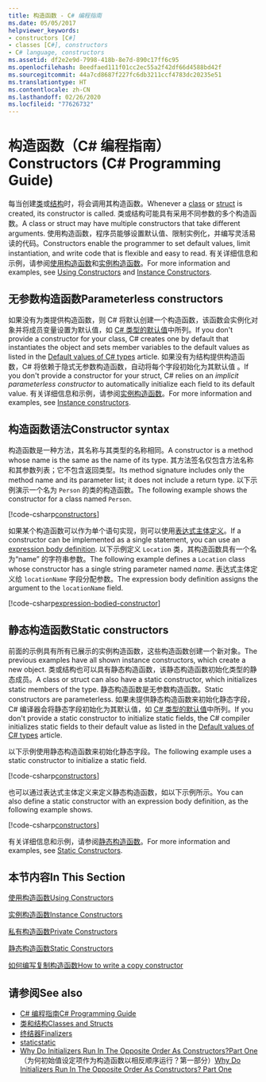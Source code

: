 ```yaml
---
title: 构造函数 - C# 编程指南
ms.date: 05/05/2017
helpviewer_keywords:
- constructors [C#]
- classes [C#], constructors
- C# language, constructors
ms.assetid: df2e2e9d-7998-418b-8e7d-890c17ff6c95
ms.openlocfilehash: 8eedfaed111f01cc2ec55a2f42df66d4588bd42f
ms.sourcegitcommit: 44a7cd8687f227fc6db3211ccf4783dc20235e51
ms.translationtype: HT
ms.contentlocale: zh-CN
ms.lasthandoff: 02/26/2020
ms.locfileid: "77626732"
---
```

# <a name="constructors-c-programming-guide"></a><span data-ttu-id="27662-102">构造函数（C# 编程指南）</span><span class="sxs-lookup"><span data-stu-id="27662-102">Constructors (C# Programming Guide)</span></span>

<span data-ttu-id="27662-103">每当创建[类](../../language-reference/keywords/class.md)或[结构](../../language-reference/builtin-types/struct.md)时，将会调用其构造函数。</span><span class="sxs-lookup"><span data-stu-id="27662-103">Whenever a [class](../../language-reference/keywords/class.md) or [struct](../../language-reference/builtin-types/struct.md) is created, its constructor is called.</span></span> <span data-ttu-id="27662-104">类或结构可能具有采用不同参数的多个构造函数。</span><span class="sxs-lookup"><span data-stu-id="27662-104">A class or struct may have multiple constructors that take different arguments.</span></span> <span data-ttu-id="27662-105">使用构造函数，程序员能够设置默认值、限制实例化，并编写灵活易读的代码。</span><span class="sxs-lookup"><span data-stu-id="27662-105">Constructors enable the programmer to set default values, limit instantiation, and write code that is flexible and easy to read.</span></span> <span data-ttu-id="27662-106">有关详细信息和示例，请参阅[使用构造函数](./using-constructors.md)和[实例构造函数](./instance-constructors.md)。</span><span class="sxs-lookup"><span data-stu-id="27662-106">For more information and examples, see [Using Constructors](./using-constructors.md) and [Instance Constructors](./instance-constructors.md).</span></span>  

## <a name="parameterless-constructors"></a><span data-ttu-id="27662-107">无参数构造函数</span><span class="sxs-lookup"><span data-stu-id="27662-107">Parameterless constructors</span></span>
  
<span data-ttu-id="27662-108">如果没有为类提供构造函数，则 C# 将默认创建一个构造函数，该函数会实例化对象并将成员变量设置为默认值，如 [C# 类型的默认值](../../language-reference/builtin-types/default-values.md)中所列。</span><span class="sxs-lookup"><span data-stu-id="27662-108">If you don't provide a constructor for your class, C# creates one by default that instantiates the object and sets member variables to the default values as listed in the [Default values of C# types](../../language-reference/builtin-types/default-values.md) article.</span></span> <span data-ttu-id="27662-109">如果没有为结构提供构造函数，C# 将依赖于隐式无参数构造函数，自动将每个字段初始化为其默认值  。</span><span class="sxs-lookup"><span data-stu-id="27662-109">If you don't provide a constructor for your struct, C# relies on an *implicit parameterless constructor* to automatically initialize each field to its default value.</span></span> <span data-ttu-id="27662-110">有关详细信息和示例，请参阅[实例构造函数](instance-constructors.md)。</span><span class="sxs-lookup"><span data-stu-id="27662-110">For more information and examples, see [Instance constructors](instance-constructors.md).</span></span>  

## <a name="constructor-syntax"></a><span data-ttu-id="27662-111">构造函数语法</span><span class="sxs-lookup"><span data-stu-id="27662-111">Constructor syntax</span></span>

<span data-ttu-id="27662-112">构造函数是一种方法，其名称与其类型的名称相同。</span><span class="sxs-lookup"><span data-stu-id="27662-112">A constructor is a method whose name is the same as the name of its type.</span></span> <span data-ttu-id="27662-113">其方法签名仅包含方法名称和其参数列表；它不包含返回类型。</span><span class="sxs-lookup"><span data-stu-id="27662-113">Its method signature includes only the method name and its parameter list; it does not include a return type.</span></span> <span data-ttu-id="27662-114">以下示例演示一个名为 `Person` 的类的构造函数。</span><span class="sxs-lookup"><span data-stu-id="27662-114">The following example shows the constructor for a class named `Person`.</span></span>

[!code-csharp[constructors](../../../../samples/snippets/csharp/programming-guide/classes-and-structs/constructors1.cs#1)]  

<span data-ttu-id="27662-115">如果某个构造函数可以作为单个语句实现，则可以使用[表达式主体定义](../statements-expressions-operators/expression-bodied-members.md)。</span><span class="sxs-lookup"><span data-stu-id="27662-115">If a constructor can be implemented as a single statement, you can use an [expression body definition](../statements-expressions-operators/expression-bodied-members.md).</span></span> <span data-ttu-id="27662-116">以下示例定义 `Location` 类，其构造函数具有一个名为“name”  的字符串参数。</span><span class="sxs-lookup"><span data-stu-id="27662-116">The following example defines a `Location` class whose constructor has a single string parameter named *name*.</span></span> <span data-ttu-id="27662-117">表达式主体定义给 `locationName` 字段分配参数。</span><span class="sxs-lookup"><span data-stu-id="27662-117">The expression body definition assigns the argument to the `locationName` field.</span></span>

[!code-csharp[expression-bodied-constructor](../../../../samples/snippets/csharp/programming-guide/classes-and-structs/expr-bodied-ctor.cs#1)]  

## <a name="static-constructors"></a><span data-ttu-id="27662-118">静态构造函数</span><span class="sxs-lookup"><span data-stu-id="27662-118">Static constructors</span></span>

<span data-ttu-id="27662-119">前面的示例具有所有已展示的实例构造函数，这些构造函数创建一个新对象。</span><span class="sxs-lookup"><span data-stu-id="27662-119">The previous examples have all shown instance constructors, which create a new object.</span></span> <span data-ttu-id="27662-120">类或结构也可以具有静态构造函数，该静态构造函数初始化类型的静态成员。</span><span class="sxs-lookup"><span data-stu-id="27662-120">A class or struct can also have a static constructor, which initializes static members of the type.</span></span>  <span data-ttu-id="27662-121">静态构造函数是无参数构造函数。</span><span class="sxs-lookup"><span data-stu-id="27662-121">Static constructors are parameterless.</span></span> <span data-ttu-id="27662-122">如果未提供静态构造函数来初始化静态字段，C# 编译器会将静态字段初始化为其默认值，如 [C# 类型的默认值](../../language-reference/builtin-types/default-values.md)中所列。</span><span class="sxs-lookup"><span data-stu-id="27662-122">If you don't provide a static constructor to initialize static fields, the C# compiler initializes static fields to their default value as listed in the [Default values of C# types](../../language-reference/builtin-types/default-values.md) article.</span></span>

<span data-ttu-id="27662-123">以下示例使用静态构造函数来初始化静态字段。</span><span class="sxs-lookup"><span data-stu-id="27662-123">The following example uses a static constructor to initialize a static field.</span></span>

[!code-csharp[constructors](../../../../samples/snippets/csharp/programming-guide/classes-and-structs/constructors1.cs#2)]  

<span data-ttu-id="27662-124">也可以通过表达式主体定义来定义静态构造函数，如以下示例所示。</span><span class="sxs-lookup"><span data-stu-id="27662-124">You can also define a static constructor with an expression body definition, as the following example shows.</span></span>

[!code-csharp[constructors](../../../../samples/snippets/csharp/programming-guide/classes-and-structs/constructors1.cs#3)]  

<span data-ttu-id="27662-125">有关详细信息和示例，请参阅[静态构造函数](./static-constructors.md)。</span><span class="sxs-lookup"><span data-stu-id="27662-125">For more information and examples, see [Static Constructors](./static-constructors.md).</span></span>  
  
## <a name="in-this-section"></a><span data-ttu-id="27662-126">本节内容</span><span class="sxs-lookup"><span data-stu-id="27662-126">In This Section</span></span>  
 [<span data-ttu-id="27662-127">使用构造函数</span><span class="sxs-lookup"><span data-stu-id="27662-127">Using Constructors</span></span>](./using-constructors.md)  
  
 [<span data-ttu-id="27662-128">实例构造函数</span><span class="sxs-lookup"><span data-stu-id="27662-128">Instance Constructors</span></span>](./instance-constructors.md)  
  
 [<span data-ttu-id="27662-129">私有构造函数</span><span class="sxs-lookup"><span data-stu-id="27662-129">Private Constructors</span></span>](./private-constructors.md)  
  
 [<span data-ttu-id="27662-130">静态构造函数</span><span class="sxs-lookup"><span data-stu-id="27662-130">Static Constructors</span></span>](./static-constructors.md)  
  
 [<span data-ttu-id="27662-131">如何编写复制构造函数</span><span class="sxs-lookup"><span data-stu-id="27662-131">How to write a copy constructor</span></span>](./how-to-write-a-copy-constructor.md)  
  
## <a name="see-also"></a><span data-ttu-id="27662-132">请参阅</span><span class="sxs-lookup"><span data-stu-id="27662-132">See also</span></span>

- [<span data-ttu-id="27662-133">C# 编程指南</span><span class="sxs-lookup"><span data-stu-id="27662-133">C# Programming Guide</span></span>](../index.md)
- [<span data-ttu-id="27662-134">类和结构</span><span class="sxs-lookup"><span data-stu-id="27662-134">Classes and Structs</span></span>](./index.md)
- [<span data-ttu-id="27662-135">终结器</span><span class="sxs-lookup"><span data-stu-id="27662-135">Finalizers</span></span>](./destructors.md)
- [<span data-ttu-id="27662-136">static</span><span class="sxs-lookup"><span data-stu-id="27662-136">static</span></span>](../../language-reference/keywords/static.md)
- <span data-ttu-id="27662-137">[Why Do Initializers Run In The Opposite Order As Constructors?Part One](https://docs.microsoft.com/archive/blogs/ericlippert/why-do-initializers-run-in-the-opposite-order-as-constructors-part-one)（为何初始值设定项作为构造函数以相反顺序运行？第一部分）</span><span class="sxs-lookup"><span data-stu-id="27662-137">[Why Do Initializers Run In The Opposite Order As Constructors? Part One](https://docs.microsoft.com/archive/blogs/ericlippert/why-do-initializers-run-in-the-opposite-order-as-constructors-part-one)</span></span>

